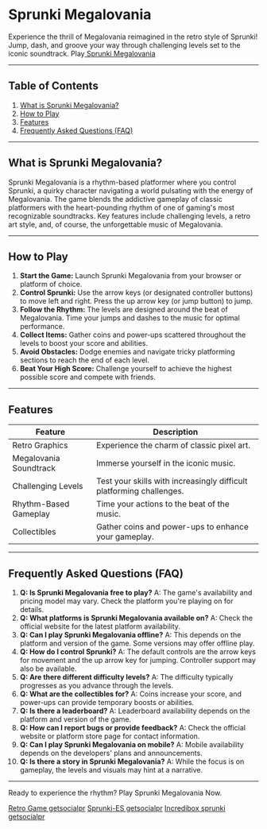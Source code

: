 # Sprunki Megalovania

Experience the thrill of Megalovania reimagined in the retro style of Sprunki!  Jump, dash, and groove your way through challenging levels set to the iconic soundtrack. Play[ Sprunki Megalovania](https://spunky.games/sprunki-megalovania)

---

## Table of Contents

1. [What is Sprunki Megalovania?](#what-is-sprunki-megalovania)
2. [How to Play](#how-to-play)
3. [Features](#features)
4. [Frequently Asked Questions (FAQ)](#faq)

---

## What is Sprunki Megalovania? <a name="what-is-sprunki-megalovania"></a>

Sprunki Megalovania is a rhythm-based platformer where you control Sprunki, a quirky character navigating a world pulsating with the energy of Megalovania.  The game blends the addictive gameplay of classic platformers with the heart-pounding rhythm of one of gaming's most recognizable soundtracks. Key features include challenging levels, a retro art style, and, of course, the unforgettable music of Megalovania.

---

## How to Play <a name="how-to-play"></a>

1. **Start the Game:** Launch Sprunki Megalovania from your browser or platform of choice.
2. **Control Sprunki:** Use the arrow keys (or designated controller buttons) to move left and right. Press the up arrow key (or jump button) to jump.
3. **Follow the Rhythm:** The levels are designed around the beat of Megalovania. Time your jumps and dashes to the music for optimal performance.
4. **Collect Items:**  Gather coins and power-ups scattered throughout the levels to boost your score and abilities.
5. **Avoid Obstacles:**  Dodge enemies and navigate tricky platforming sections to reach the end of each level.
6. **Beat Your High Score:** Challenge yourself to achieve the highest possible score and compete with friends.

---

## Features <a name="features"></a>

| Feature           | Description                                                    |
|--------------------|----------------------------------------------------------------|
| Retro Graphics   | Experience the charm of classic pixel art.                        |
| Megalovania Soundtrack | Immerse yourself in the iconic music.                        |
| Challenging Levels | Test your skills with increasingly difficult platforming challenges. |
| Rhythm-Based Gameplay | Time your actions to the beat of the music.                   |
| Collectibles      | Gather coins and power-ups to enhance your gameplay.            |


---

## Frequently Asked Questions (FAQ) <a name="faq"></a>

1. **Q: Is Sprunki Megalovania free to play?** A: The game's availability and pricing model may vary. Check the platform you're playing on for details.
2. **Q: What platforms is Sprunki Megalovania available on?** A:  Check the official website for the latest platform availability.
3. **Q: Can I play Sprunki Megalovania offline?** A: This depends on the platform and version of the game.  Some versions may offer offline play.
4. **Q: How do I control Sprunki?** A: The default controls are the arrow keys for movement and the up arrow key for jumping.  Controller support may also be available.
5. **Q: Are there different difficulty levels?** A: The difficulty typically progresses as you advance through the levels.
6. **Q: What are the collectibles for?** A: Coins increase your score, and power-ups can provide temporary boosts or abilities.
7. **Q: Is there a leaderboard?** A:  Leaderboard availability depends on the platform and version of the game.
8. **Q: How can I report bugs or provide feedback?** A: Check the official website or platform store page for contact information.
9. **Q: Can I play Sprunki Megalovania on mobile?** A: Mobile availability depends on the developers' plans and announcements.
10. **Q:  Is there a story in Sprunki Megalovania?** A:  While the focus is on gameplay, the levels and visuals may hint at a narrative.

---


Ready to experience the rhythm? Play Sprunki Megalovania Now.

[ Retro Game getsocialpr](https://getsocialpr.com/story19670207/retro-game)
  [ Sprunki-ES getsocialpr](https://getsocialpr.com/story19665228/sprunki-es)
  [ Incredibox sprunki getsocialpr](https://getsocialpr.com/story19665233/incredibox-sprunki)

